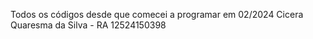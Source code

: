 Todos os códigos desde que comecei a programar em 02/2024
Cicera Quaresma da Silva - RA 12524150398

